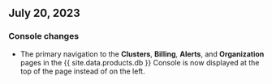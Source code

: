 ## July 20, 2023

<h3> Console changes </h3>

- The primary navigation to the **Clusters**, **Billing**, **Alerts**, and **Organization** pages in the {{ site.data.products.db }} Console is now displayed at the top of the page instead of on the left.
